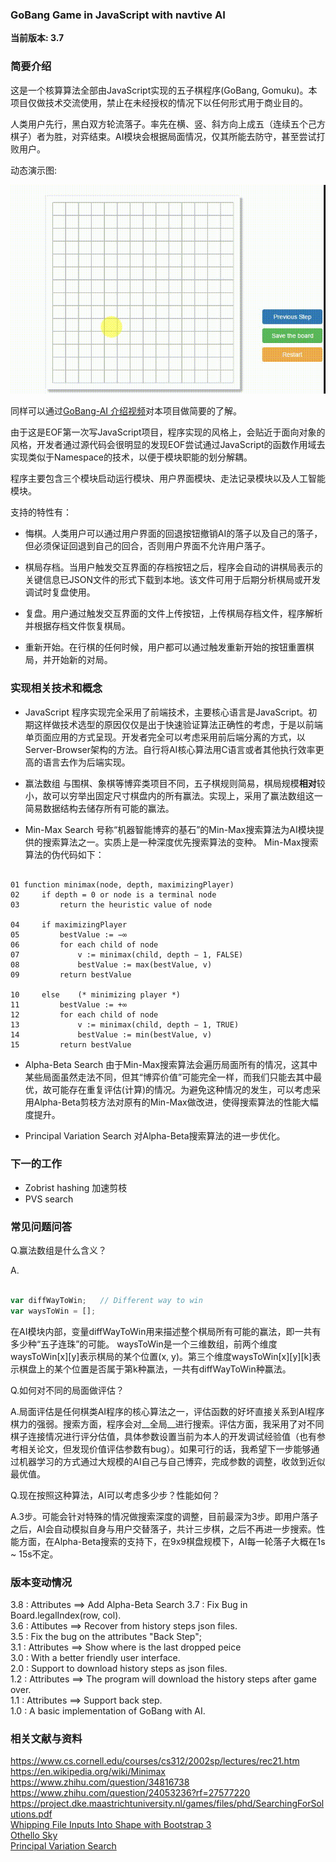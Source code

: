 ### GoBang Game in JavaScript with navtive AI

**当前版本: 3.7**

### 简要介绍

这是一个核算算法全部由JavaScript实现的五子棋程序(GoBang, Gomuku)。本项目仅做技术交流使用，禁止在未经授权的情况下以任何形式用于商业目的。

人类用户先行，黑白双方轮流落子。率先在横、竖、斜方向上成五（连续五个己方棋子）者为胜，对弈结束。AI模块会根据局面情况，仅其所能去防守，甚至尝试打败用户。

动态演示图:

![images](./img/demo.gif)

同样可以通过[GoBang-AI 介绍视频](https://www.youtube.com/watch?v=6JA6wZletX4)对本项目做简要的了解。

由于这是EOF第一次写JavaScript项目，程序实现的风格上，会贴近于面向对象的风格，开发者通过源代码会很明显的发现EOF尝试通过JavaScript的函数作用域去实现类似于Namespace的技术，以便于模块职能的划分解耦。


程序主要包含三个模块启动运行模块、用户界面模块、走法记录模块以及人工智能模块。

支持的特性有：

* 悔棋。人类用户可以通过用户界面的回退按钮撤销AI的落子以及自己的落子，但必须保证回退到自己的回合，否则用户界面不允许用户落子。  

* 棋局存档。当用户触发交互界面的存档按钮之后，程序会自动的讲棋局表示的关键信息已JSON文件的形式下载到本地。该文件可用于后期分析棋局或开发调试时复盘使用。

* 复盘。用户通过触发交互界面的文件上传按钮，上传棋局存档文件，程序解析并根据存档文件恢复棋局。

* 重新开始。在行棋的任何时候，用户都可以通过触发重新开始的按钮重置棋局，并开始新的对局。

### 实现相关技术和概念

* JavaScript
程序实现完全采用了前端技术，主要核心语言是JavaScript。初期这样做技术选型的原因仅仅是出于快速验证算法正确性的考虑，于是以前端单页面应用的方式呈现。开发者完全可以考虑采用前后端分离的方式，以Server-Browser架构的方法。自行将AI核心算法用C语言或者其他执行效率更高的语言去作为后端实现。

* 赢法数组
与围棋、象棋等博弈类项目不同，五子棋规则简易，棋局规模**相对**较小，故可以穷举出固定尺寸棋盘内的所有赢法。实现上，采用了赢法数组这一简易数据结构去储存所有可能的赢法。

* Min-Max Search
号称“机器智能博弈的基石”的Min-Max搜索算法为AI模块提供的搜索算法之一。实质上是一种深度优先搜索算法的变种。
Min-Max搜索算法的伪代码如下：
```

01 function minimax(node, depth, maximizingPlayer)
02     if depth = 0 or node is a terminal node
03         return the heuristic value of node

04     if maximizingPlayer
05         bestValue := −∞
06         for each child of node
07             v := minimax(child, depth − 1, FALSE)
08             bestValue := max(bestValue, v)
09         return bestValue

10     else    (* minimizing player *)
11         bestValue := +∞
12         for each child of node
13             v := minimax(child, depth − 1, TRUE)
14             bestValue := min(bestValue, v)
15         return bestValue

```


* Alpha-Beta Search
由于Min-Max搜索算法会遍历局面所有的情况，这其中某些局面虽然走法不同，但其“博弈价值”可能完全一样，而我们只能去其中最优，故可能存在重复评估(计算)的情况。为避免这种情况的发生，可以考虑采用Alpha-Beta剪枝方法对原有的Min-Max做改进，使得搜索算法的性能大幅度提升。

* Principal Variation Search
对Alpha-Beta搜索算法的进一步优化。

### 下一的工作
* Zobrist hashing 加速剪枝
* PVS search

### 常见问题问答

Q.赢法数组是什么含义？

A. 

``` javascript

var diffWayToWin;   // Different way to win
var waysToWin = [];

```

在AI模块内部，变量diffWayToWin用来描述整个棋局所有可能的赢法，即一共有多少种“五子连珠”的可能。
waysToWin是一个三维数组，前两个维度waysToWin\[x\]\[y\]表示棋局的某个位置(x, y)。第三个维度waysToWin\[x\]\[y\]\[k\]表示棋盘上的某个位置是否属于第k种赢法，一共有diffWayToWin种赢法。

Q.如何对不同的局面做评估？

A.局面评估是任何棋类AI程序的核心算法之一，评估函数的好坏直接关系到AI程序棋力的强弱。搜索方面，程序会对__全局__进行搜索。评估方面，我采用了对不同棋子连接情况进行评分估值，具体参数设置当前为本人的开发调试经验值（也有参考相关论文，但发现价值评估参数有bug）。如果可行的话，我希望下一步能够通过机器学习的方式通过大规模的AI自己与自己博弈，完成参数的调整，收敛到近似最优值。

Q.现在按照这种算法，AI可以考虑多少步？性能如何？

A.3步。可能会针对特殊的情况做搜索深度的调整，目前最深为3步。即用户落子之后，AI会自动模拟自身与用户交替落子，共计三步棋，之后不再进一步搜索。性能方面，在Alpha-Beta搜索的支持下，在9x9棋盘规模下，AI每一轮落子大概在1s ~ 15s不定。


### 版本变动情况

3.8 : Attributes ==> Add Alpha-Beta Search
3.7 : Fix Bug in Board.legalIndex(row, col).  
3.6 : Attibutes  ==> Recover from history steps json files.  
3.5 : Fix the bug on the attributes "Back Step";  
3.1 : Attributes ==> Show where is the last dropped peice  
3.0 : With a better friendly user interface.  
2.0 : Support to download history steps as json files.  
1.2 : Attributes ==> The program will download the history steps after game over.  
1.1 : Attributes ==> Support back step.  
1.0 : A basic implementation of GoBang with AI.  

### 相关文献与资料

https://www.cs.cornell.edu/courses/cs312/2002sp/lectures/rec21.htm  
https://en.wikipedia.org/wiki/Minimax  
https://www.zhihu.com/question/34816738  
https://www.zhihu.com/question/24053236?rf=27577220  
https://project.dke.maastrichtuniversity.nl/games/files/phd/SearchingForSolutions.pdf  
[Whipping File Inputs Into Shape with Bootstrap 3](https://www.abeautifulsite.net/whipping-file-inputs-into-shape-with-bootstrap-3)  
[Othello Sky](http://www.soongsky.com/computer/mtdf.php)  
[Principal Variation Search](https://en.wikipedia.org/wiki/Principal_variation_search)    
